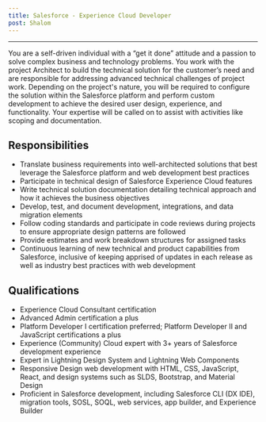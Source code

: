```yaml
---
title: Salesforce - Experience Cloud Developer
post: Shalom
---
```


---

You are a self-driven individual with a “get it done” attitude and a passion to solve complex business and technology problems. You work with the project Architect to build the technical solution for the customer’s need and are responsible for addressing advanced technical challenges of project work. Depending on the project's nature, you will be required to configure the solution within the Salesforce platform and perform custom development to achieve the desired user design, experience, and functionality. Your expertise will be called on to assist with activities like scoping and documentation.

## Responsibilities

- Translate business requirements into well-architected solutions that best leverage the Salesforce platform and web development best practices
- Participate in technical design of Salesforce Experience Cloud features
- Write technical solution documentation detailing technical approach and how it achieves the business objectives
- Develop, test, and document development, integrations, and data migration elements
- Follow coding standards and participate in code reviews during projects to ensure appropriate design patterns are followed
- Provide estimates and work breakdown structures for assigned tasks
- Continuous learning of new technical and product capabilities from Salesforce, inclusive of keeping apprised of updates in each release as well as industry best practices with web development

## Qualifications

- Experience Cloud Consultant certification
- Advanced Admin certification a plus
- Platform Developer I certification preferred; Platform Developer II and JavaScript certifications a plus
- Experience (Community) Cloud expert with 3+ years of Salesforce development experience
- Expert in Lightning Design System and Lightning Web Components
- Responsive Design web development with HTML, CSS, JavaScript, React, and design systems such as SLDS, Bootstrap, and Material Design
- Proficient in Salesforce development, including Salesforce CLI (DX IDE), migration tools, SOSL, SOQL, web services, app builder, and Experience Builder
